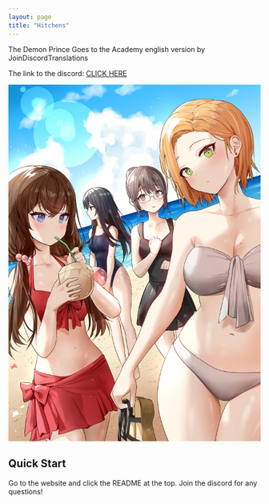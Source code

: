 ```yaml
---
layout: page
title: "Hitchens"
---
```


The Demon Prince Goes to the Academy english version by JoinDiscordTranslations

The link to the discord: [CLICK HERE](https://discord.gg/fWcnF6mQ4E)

![[The Goodstuff](assets\images\illustrations\Ch-173.jpg)](https://github.com/GhostofSky/DPGATranslations/blob/master/assets/images/illustrations/Ch-173.jpg)

## Quick Start
Go to the website and click the README at the top. Join the discord for any questions!